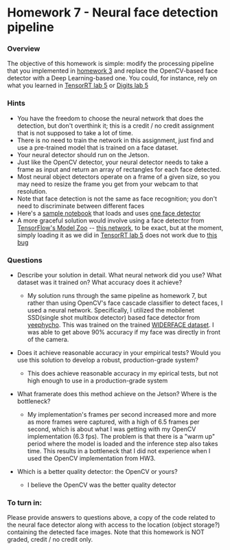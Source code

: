 # Homework 7 - Neural face detection pipeline

### Overview
The objective of this homework is simple: modify the processing pipeline that you implemented in 
[homework 3](https://github.com/MIDS-scaling-up/v2/blob/master/week03/hw/README.md) and replace the OpenCV-based face detector with 
a Deep Learning-based one. You could, for instance, rely on what you learned in 
[TensorRT lab 5](https://github.com/MIDS-scaling-up/v2/blob/master/week05/labs/lab_tensorrt.md) or 
[Digits lab 5](https://github.com/MIDS-scaling-up/v2/blob/master/week05/labs/lab_digits.md)

### Hints
* You have the freedom to choose the neural network that does the detection, but don't overthink it; this is a credit / no credit assignment that is not supposed to take a lot of time.
* There is no need to train the network in this assignment, just find and use a pre-trained model that is trained on a face dataset.
* Your neural detector should run on the Jetson.
* Just like the OpenCV detector, your neural detector needs to take a frame as input and return an array of rectangles for each face detected.
* Most neural object detectors operate on a frame of a given size, so you may need to resize the frame you get from your webcam to that resolution.
* Note that face detection is not the same as face recognition; you don't need to discriminate between different faces
* Here's a [sample notebook](hw07-hint.ipynb) that loads and uses [one face detector](https://github.com/yeephycho/tensorflow-face-detection)
* A more graceful solution would involve using a face detector from [TensorFlow's Model Zoo](https://github.com/tensorflow/models/blob/master/research/object_detection/g3doc/detection_model_zoo.md) -- [this network](http://download.tensorflow.org/models/object_detection/facessd_mobilenet_v2_quantized_320x320_open_image_v4.tar.gz), to be exact, but at the moment, simply loading it as we did in [TensorRT lab 5](https://github.com/MIDS-scaling-up/v2/blob/master/week05/labs/lab_tensorrt.md)  does not work due to [this bug](https://stackoverflow.com/questions/53563976/tensorflow-object-detection-api-valueerror-anchor-strides-must-be-a-list-wit)

### Questions
* Describe your solution in detail.  What neural network did you use? What dataset was it trained on? What accuracy does it achieve?
  - My solution runs through the same pipeline as homework 7, but rather than using OpenCV's face cascade classifier to detect faces, I used a neural network. Specifically, I utilized the mobilenet SSD(single shot multibox detector) based face detector from [yeephycho](https://github.com/yeephycho/tensorflow-face-detection). This was trained on the trained [WIDERFACE dataset](http://mmlab.ie.cuhk.edu.hk/projects/WIDERFace/). I was able to get above 90% accuracy if my face was directly in front of the camera.
  
* Does it achieve reasonable accuracy in your empirical tests? Would you use this solution to develop a robust, production-grade system?
  - This does achieve reasonable accuracy in my epirical tests, but not high enough to use in a production-grade system

* What framerate does this method achieve on the Jetson? Where is the bottleneck?
  - My implementation's frames per second increased more and more as more frames were captured, with a high of 6.5 frames per second, which is about what I was getting with my OpenCV implementation (6.3 fps). The problem is that there is a "warm up" period where the model is loaded and the inference step also takes time. This results in a bottleneck that I did not experience when I used the OpenCV implementation from HW3.

* Which is a better quality detector: the OpenCV or yours?
  - I believe the OpenCV was the better quality detector

### To turn in:

Please provide answers to questions above, a copy of the code related to the neural face detector along with access to the location (object storage?) containing the detected face images. Note that this homework is NOT graded, credit / no credit only.
